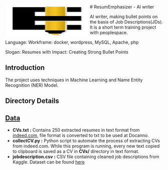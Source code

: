 <img src="https://github.com/hyun-hyang/ResumEmphasizer/blob/main/logo/logo.jpg" align="left" hspace="1" vspace="1" height="100" width="268">
# ResumEmphasizer - AI writer


AI writer, making bullet points on the basis of Job Descriptions(JDs).
It is a short term training project with peoplespace.

Language: 
Workframe: docker, wordpress, MySQL, Apache, php

Slogan: Resumes with Impact: Creating Strong Bullet Points


## Introduction
The project uses techniques in Machine Learning and Name Entity Recognition (NER) Model.

## Directory Details

## [Data](https://github.com/prateekguptaiiitk/Resume_Classifier/tree/develop/Data)

- **CVs.txt :** Contains 250 extracted resumes in text format from [indeed.com](https://www.indeed.com), file format is converted to txt to be used at Docanno.
- **collectCV.py :** Python script to automate the process of extracting CVs from indeed.com. While this program is running, every new text copied to clipboard is saved as a CV in **CVs/** directory in text format.
- **jobdescription.csv :** CSV file containing cleaned job descriptions from Kaggle. Dataset can be found [here](https://www.kaggle.com/c/job-salary-prediction/data)


